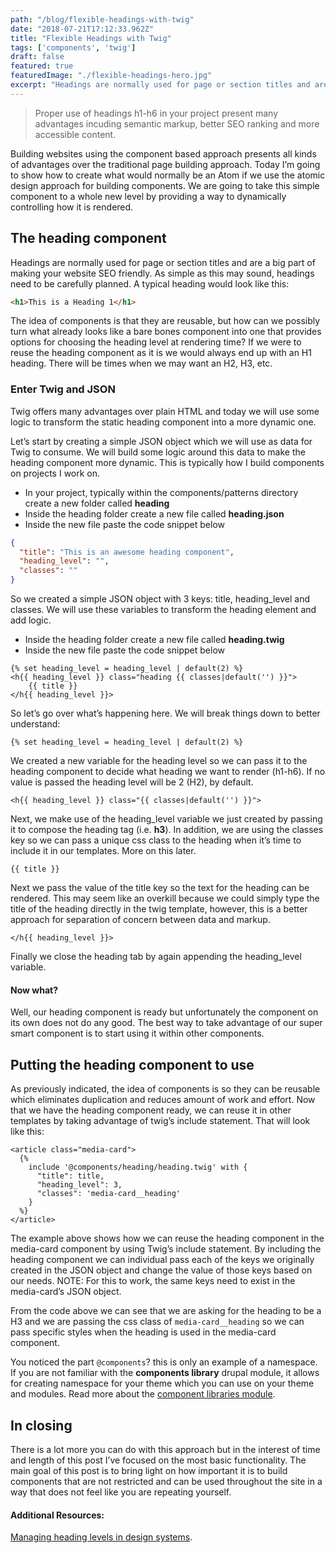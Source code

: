 ```yaml
---
path: "/blog/flexible-headings-with-twig"
date: "2018-07-21T17:12:33.962Z"
title: "Flexible Headings with Twig"
tags: ['components', 'twig']
draft: false
featured: true
featuredImage: "./flexible-headings-hero.jpg"
excerpt: "Headings are normally used for page or section titles and are a big part of making your website SEO friendly.  As simple as this may sound, headings need to be carefully planned."
---
```


<blockquote>
  Proper use of headings h1-h6 in your project present many advantages incuding semantic markup, better SEO ranking and more accessible content.
</blockquote>

Building websites using the component based approach presents all kinds of advantages over the traditional page building approach. Today I’m going to show how to create what would normally be an Atom if we use the atomic design approach for building components. We are going to take this simple component to a whole new level by providing a way to dynamically controlling how it is rendered.



## The heading component
Headings are normally used for page or section titles and are a big part of making your website SEO friendly.  As simple as this may sound, headings need to be carefully planned.  A typical heading would look like this:

```html
<h1>This is a Heading 1</h1>
```

The idea of components is that they are reusable, but how can we possibly turn what already looks like a bare bones component into one that provides options for choosing the heading level at rendering time?  If we were to reuse the heading component as it is we would always end up with an H1 heading.  There will be times when we may want an H2, H3, etc.



### Enter Twig and JSON
Twig offers many advantages over plain HTML and today we will use some logic to transform the static heading component into a more dynamic one.

Let’s start by creating a simple JSON object which we will use as data for Twig to consume.  We will build some logic around this data to make the heading component more dynamic.  This is typically how I build components on projects I work on.

* In your project, typically within the components/patterns directory create a new folder called **heading**
* Inside the heading folder create a new file called **heading.json**
* Inside the new file paste the code snippet below

```json
{
  "title": "This is an awesome heading component",
  "heading_level": "",
  "classes": ""
}
```

So we created a simple JSON object with 3 keys: title, heading_level and classes.  We will use these variables to transform the heading element and add logic.

* Inside the heading folder create a new file called **heading.twig**
* Inside the new file paste the code snippet below

```twig
{% set heading_level = heading_level | default(2) %}
<h{{ heading_level }} class="heading {{ classes|default('') }}">
    {{ title }}
</h{{ heading_level }}>
```

So let’s go over what’s happening here.  We will break things down to better understand:

```twig
{% set heading_level = heading_level | default(2) %}
```
We created a new variable for the heading level so we can pass it to the heading component to decide what heading we want to render (h1-h6).  If no value is passed the heading level will be 2 (H2), by default.


```twig
<h{{ heading_level }} class="{{ classes|default('') }}">
```
Next, we make use of the heading_level variable we just created by passing it to compose the heading tag (i.e. **h3**).  In addition, we are using the classes key so we can pass a unique css class to the heading when it’s time to include it in our templates.  More on this later.

```twig
{{ title }}
```
Next we pass the value of the title key so the text for the heading can be rendered. This may seem like an overkill because we could simply type the title of the heading directly in the twig template, however, this is a better approach for separation of concern between data and markup.


```twig
</h{{ heading_level }}>
```
Finally we close the heading tab by again appending the heading_level variable.



#### Now what?
Well, our heading component is ready but unfortunately the component on its own does not do any good.  The best way to take advantage of our super smart component is to start using it within other components.



## Putting the heading component to use
As previously indicated, the idea of components is so they can be reusable which eliminates duplication and reduces amount of work and effort.  Now that we have the heading component ready, we can reuse it in other templates by taking advantage of twig’s include statement.  That will look like this:

```twig
<article class="media-card">
  {%
    include '@components/heading/heading.twig' with {
      "title": title,
      "heading_level": 3,
      "classes": 'media-card__heading'
    }
  %}
</article>
```

The example above shows how we can reuse the heading component in the media-card component by using Twig’s include statement.  By including the heading component we can individual pass each of the keys we originally created in the JSON object and change the value of those keys based on our needs.
NOTE:  For this to work, the same keys need to exist in the media-card’s JSON object.

From the code above we can see that we are asking for the heading to be a H3 and we are passing the css class of `media-card__heading` so we can pass specific styles when the heading is used in the media-card component.

You noticed the part `@components`? this is only an example of a namespace.  If you are not familiar with the **components library** drupal module, it allows for creating namespace for your theme which you can use on your theme and modules. Read more about the [component libraries module](https://www.drupal.org/project/components).



## In closing

There is a lot more you can do with this approach but in the interest of time and length of this post I’ve focused on the most basic functionality.  The main goal of this post is to bring light on how important it is to build components that are not restricted and can be used throughout the site in a way that does not feel like you are repeating yourself.


#### Additional Resources:
[Managing heading levels in design systems](https://medium.com/@Heydon/managing-heading-levels-in-design-systems-18be9a746fa3).
